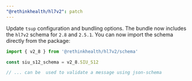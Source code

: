 ```yaml
---
"@rethinkhealth/hl7v2": patch
---
```


Update `tsup` configuration and bundling options. The bundle now includes the `hl7v2` schema for `2.8` and `2.5.1`. You can now import the schema directly from the package:

```ts
import { v2_8 } from '@rethinkhealth/hl7v2/schema'

const siu_s12_schema = v2_8.SIU_S12

// ... can be  used to validate a message using json-schema
```
